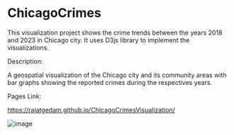 # ChicagoCrimes

This visualization project shows the crime trends between the years 2018 and 2023 in Chicago city. It uses D3js library to implement the visualizations. 

Description:

A geospatial visualization of the Chicago city and its community areas with bar graphs showing the reported crimes during the respectives years. 

Pages Link: 

https://rajatgedam.github.io/ChicagoCrimesVisualization/



![image](https://github.com/rajatgedam/ChicagoCrimesVisualization/assets/26092488/68a4a457-de2a-497f-93f0-e797f1f103b6)

